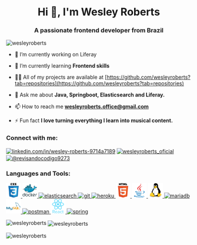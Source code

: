 
<h1 align="center">Hi 👋, I'm Wesley Roberts</h1>
<h3 align="center">A passionate frontend developer from Brazil</h3>

<p align="left"> <img src="https://komarev.com/ghpvc/?username=wesleyroberts&label=Profile%20views&color=0e75b6&style=flat" alt="wesleyroberts" /> </p>

- 🔭 I’m currently working on Liferay

- 🌱 I’m currently learning **Frontend skills**

- 👨‍💻 All of my projects are available at [https://github.com/wesleyroberts?tab=repositories](https://github.com/wesleyroberts?tab=repositories)

- 💬 Ask me about **Java, Springboot, Elasticsearch and Liferay.**

- 📫 How to reach me **wesleyroberts.office@gmail.com**

- ⚡ Fun fact **I love turning everything I learn into musical content.**

<h3 align="left">Connect with me:</h3>
<p align="left">
<a href="https://linkedin.com/in/linkedin.com/in/wesley-roberts-9714a7189" target="blank"><img align="center" src="https://raw.githubusercontent.com/rahuldkjain/github-profile-readme-generator/master/src/images/icons/Social/linked-in-alt.svg" alt="linkedin.com/in/wesley-roberts-9714a7189" height="30" width="40" /></a>
<a href="https://instagram.com/wesleyroberts_oficial" target="blank"><img align="center" src="https://raw.githubusercontent.com/rahuldkjain/github-profile-readme-generator/master/src/images/icons/Social/instagram.svg" alt="wesleyroberts_oficial" height="30" width="40" /></a>
<a href="https://www.youtube.com/c/@revisandocodigo9273" target="blank"><img align="center" src="https://raw.githubusercontent.com/rahuldkjain/github-profile-readme-generator/master/src/images/icons/Social/youtube.svg" alt="@revisandocodigo9273" height="30" width="40" /></a>
</p>

<h3 align="left">Languages and Tools:</h3>
<p align="left"> <a href="https://www.w3schools.com/css/" target="_blank" rel="noreferrer"> <img src="https://raw.githubusercontent.com/devicons/devicon/master/icons/css3/css3-original-wordmark.svg" alt="css3" width="40" height="40"/> </a> <a href="https://www.docker.com/" target="_blank" rel="noreferrer"> <img src="https://raw.githubusercontent.com/devicons/devicon/master/icons/docker/docker-original-wordmark.svg" alt="docker" width="40" height="40"/> </a> <a href="https://www.elastic.co" target="_blank" rel="noreferrer"> <img src="https://www.vectorlogo.zone/logos/elastic/elastic-icon.svg" alt="elasticsearch" width="40" height="40"/> </a> <a href="https://git-scm.com/" target="_blank" rel="noreferrer"> <img src="https://www.vectorlogo.zone/logos/git-scm/git-scm-icon.svg" alt="git" width="40" height="40"/> </a> <a href="https://heroku.com" target="_blank" rel="noreferrer"> <img src="https://www.vectorlogo.zone/logos/heroku/heroku-icon.svg" alt="heroku" width="40" height="40"/> </a> <a href="https://www.w3.org/html/" target="_blank" rel="noreferrer"> <img src="https://raw.githubusercontent.com/devicons/devicon/master/icons/html5/html5-original-wordmark.svg" alt="html5" width="40" height="40"/> </a> <a href="https://www.java.com" target="_blank" rel="noreferrer"> <img src="https://raw.githubusercontent.com/devicons/devicon/master/icons/java/java-original.svg" alt="java" width="40" height="40"/> </a> <a href="https://www.linux.org/" target="_blank" rel="noreferrer"> <img src="https://raw.githubusercontent.com/devicons/devicon/master/icons/linux/linux-original.svg" alt="linux" width="40" height="40"/> </a> <a href="https://mariadb.org/" target="_blank" rel="noreferrer"> <img src="https://www.vectorlogo.zone/logos/mariadb/mariadb-icon.svg" alt="mariadb" width="40" height="40"/> </a> <a href="https://www.mysql.com/" target="_blank" rel="noreferrer"> <img src="https://raw.githubusercontent.com/devicons/devicon/master/icons/mysql/mysql-original-wordmark.svg" alt="mysql" width="40" height="40"/> </a> <a href="https://postman.com" target="_blank" rel="noreferrer"> <img src="https://www.vectorlogo.zone/logos/getpostman/getpostman-icon.svg" alt="postman" width="40" height="40"/> </a> <a href="https://reactjs.org/" target="_blank" rel="noreferrer"> <img src="https://raw.githubusercontent.com/devicons/devicon/master/icons/react/react-original-wordmark.svg" alt="react" width="40" height="40"/> </a> <a href="https://spring.io/" target="_blank" rel="noreferrer"> <img src="https://www.vectorlogo.zone/logos/springio/springio-icon.svg" alt="spring" width="40" height="40"/> </a> </p>

<p><img align="left" src="https://github-readme-stats.vercel.app/api/top-langs?username=wesleyroberts&show_icons=true&locale=en&layout=compact" alt="wesleyroberts" /></p>

<p>&nbsp;<img align="center" src="https://github-readme-stats.vercel.app/api?username=wesleyroberts&show_icons=true&locale=en" alt="wesleyroberts" /></p>

<p><img align="center" src="https://github-readme-streak-stats.herokuapp.com/?user=wesleyroberts&" alt="wesleyroberts" /></p>


